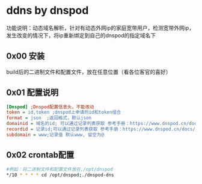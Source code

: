 # ddns by dnspod
功能说明：动态域名解析，针对有动态外网ip的家庭宽带用户，检测宽带外网ip，发生改变的情况下，将ip重新绑定到自己的dnspod的指定域名下

## 0x00 安装
build后的二进制文件和配置文件，放在任意位置（看各位客官的喜好）

## 0x01 配置说明
```ini
[Dnspod] ;Dnspod配置信息头，不能改动
token = id,token ;dnspod上申请的id和token组合
format = json  ;返回格式，默认json
domainid = 域名的id; 可以通过记录列表获取 参考手册：https://www.dnspod.cn/docs/records.html#record-list
recordid = 记录id;可以通过记录列表获取 参考手册：https://www.dnspod.cn/docs/records.html#record-list 
subdomain = www;记录值 默认www, 留空为@
```

## 0x02 crontab配置
```bash
#例如：将二进制文件和配置文件放在,/opt/dnspod
*/10 * * * * cd /opt/dnspod;./dnspod-dns
```
